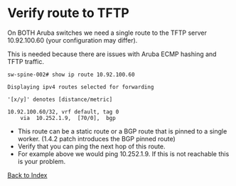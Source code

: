 # Verify route to TFTP

On BOTH Aruba switches we need a single route to the TFTP server 10.92.100.60 (your configuration may differ).

This is needed because there are issues with Aruba ECMP hashing and TFTP traffic.

```
sw-spine-002# show ip route 10.92.100.60

Displaying ipv4 routes selected for forwarding

'[x/y]' denotes [distance/metric]

10.92.100.60/32, vrf default, tag 0
    via  10.252.1.9,  [70/0],  bgp
```

* This route can be a static route or a BGP route that is pinned to a single worker. (1.4.2 patch introduces the BGP pinned route)
* Verify that you can ping the next hop of this route.
* For example above we would ping 10.252.1.9. If this is not reachable this is your problem.

[Back to Index](../index.md)